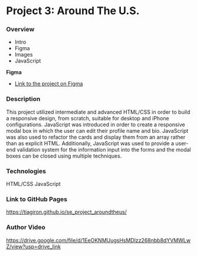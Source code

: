 # Project 3: Around The U.S.

### Overview

- Intro
- Figma
- Images
- JavaScript

**Figma**

- [Link to the project on Figma](https://www.figma.com/file/ii4xxsJ0ghevUOcssTlHZv/Sprint-3%3A-Around-the-US?node-id=0%3A1)

### Description

This project utilized intermediate and advanced HTML/CSS in order to build a responsive design, from scratch, suitable for desktop and iPhone configurations. JavaScript was introduced in order to create a responsive modal box in which the user can edit their profile name and bio. JavaScript was also used to refactor the cards and display them from an array rather than as explicit HTML. Additionally, JavaScript was used to provide a user-end validation system for the information input into the forms and the modal boxes can be closed using multiple techniques.

### Technologies

HTML/CSS
JavaScript

### Link to GitHub Pages

https://tiagiron.github.io/se_project_aroundtheus/

### Author Video

https://drive.google.com/file/d/1EeOKNMUugsHsMDlzz268nbb8dYVMWLwZ/view?usp=drive_link
